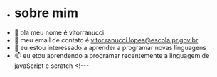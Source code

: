 -  # sobre mim
- 👀 ola meu nome é vitorranucci
- 🌱 meu email  de contato é vitor.ranucci.lopes@escola.pr.gov.br
- 💞️ eu estou interessado a aprender a programar novas linguagens
- 📫 eu etou aprendendo a programar recentemente a linguagem de javaScript e scratch <!---
